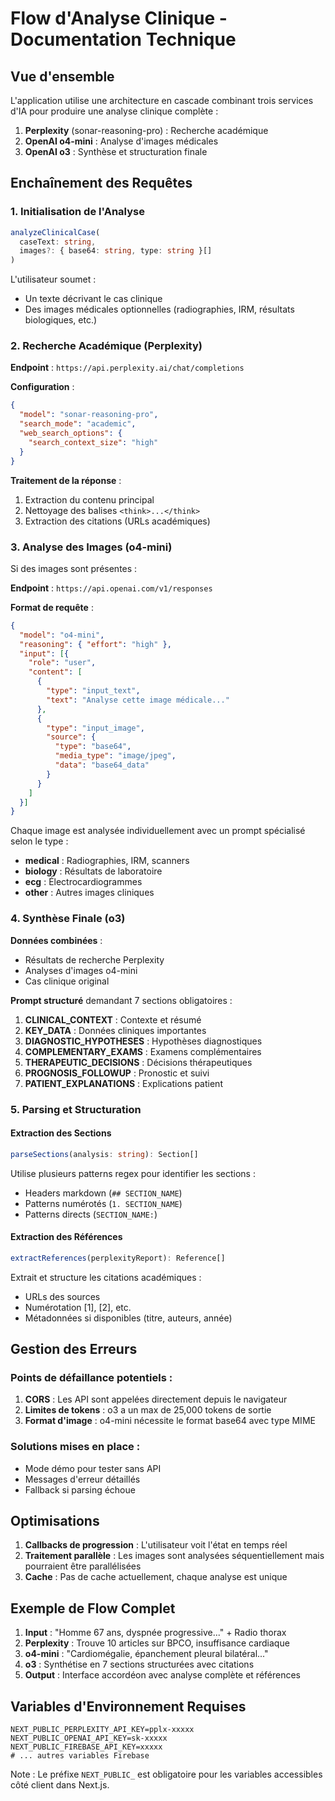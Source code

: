 # Flow d'Analyse Clinique - Documentation Technique

## Vue d'ensemble

L'application utilise une architecture en cascade combinant trois services d'IA pour produire une analyse clinique complète :
1. **Perplexity** (sonar-reasoning-pro) : Recherche académique
2. **OpenAI o4-mini** : Analyse d'images médicales
3. **OpenAI o3** : Synthèse et structuration finale

## Enchaînement des Requêtes

### 1. Initialisation de l'Analyse

```typescript
analyzeClinicalCase(
  caseText: string,
  images?: { base64: string, type: string }[]
) 
```

L'utilisateur soumet :
- Un texte décrivant le cas clinique
- Des images médicales optionnelles (radiographies, IRM, résultats biologiques, etc.)

### 2. Recherche Académique (Perplexity)

**Endpoint** : `https://api.perplexity.ai/chat/completions`

**Configuration** :
```json
{
  "model": "sonar-reasoning-pro",
  "search_mode": "academic",
  "web_search_options": {
    "search_context_size": "high"
  }
}
```

**Traitement de la réponse** :
1. Extraction du contenu principal
2. Nettoyage des balises `<think>...</think>`
3. Extraction des citations (URLs académiques)

### 3. Analyse des Images (o4-mini)

Si des images sont présentes :

**Endpoint** : `https://api.openai.com/v1/responses`

**Format de requête** :
```json
{
  "model": "o4-mini",
  "reasoning": { "effort": "high" },
  "input": [{
    "role": "user",
    "content": [
      {
        "type": "input_text",
        "text": "Analyse cette image médicale..."
      },
      {
        "type": "input_image",
        "source": {
          "type": "base64",
          "media_type": "image/jpeg",
          "data": "base64_data"
        }
      }
    ]
  }]
}
```

Chaque image est analysée individuellement avec un prompt spécialisé selon le type :
- **medical** : Radiographies, IRM, scanners
- **biology** : Résultats de laboratoire
- **ecg** : Électrocardiogrammes
- **other** : Autres images cliniques

### 4. Synthèse Finale (o3)

**Données combinées** :
- Résultats de recherche Perplexity
- Analyses d'images o4-mini
- Cas clinique original

**Prompt structuré** demandant 7 sections obligatoires :
1. **CLINICAL_CONTEXT** : Contexte et résumé
2. **KEY_DATA** : Données cliniques importantes
3. **DIAGNOSTIC_HYPOTHESES** : Hypothèses diagnostiques
4. **COMPLEMENTARY_EXAMS** : Examens complémentaires
5. **THERAPEUTIC_DECISIONS** : Décisions thérapeutiques
6. **PROGNOSIS_FOLLOWUP** : Pronostic et suivi
7. **PATIENT_EXPLANATIONS** : Explications patient

### 5. Parsing et Structuration

#### Extraction des Sections
```typescript
parseSections(analysis: string): Section[]
```

Utilise plusieurs patterns regex pour identifier les sections :
- Headers markdown (`## SECTION_NAME`)
- Patterns numérotés (`1. SECTION_NAME`)
- Patterns directs (`SECTION_NAME:`)

#### Extraction des Références
```typescript
extractReferences(perplexityReport): Reference[]
```

Extrait et structure les citations académiques :
- URLs des sources
- Numérotation [1], [2], etc.
- Métadonnées si disponibles (titre, auteurs, année)

## Gestion des Erreurs

### Points de défaillance potentiels :
1. **CORS** : Les API sont appelées directement depuis le navigateur
2. **Limites de tokens** : o3 a un max de 25,000 tokens de sortie
3. **Format d'image** : o4-mini nécessite le format base64 avec type MIME

### Solutions mises en place :
- Mode démo pour tester sans API
- Messages d'erreur détaillés
- Fallback si parsing échoue

## Optimisations

1. **Callbacks de progression** : L'utilisateur voit l'état en temps réel
2. **Traitement parallèle** : Les images sont analysées séquentiellement mais pourraient être parallélisées
3. **Cache** : Pas de cache actuellement, chaque analyse est unique

## Exemple de Flow Complet

1. **Input** : "Homme 67 ans, dyspnée progressive..." + Radio thorax
2. **Perplexity** : Trouve 10 articles sur BPCO, insuffisance cardiaque
3. **o4-mini** : "Cardiomégalie, épanchement pleural bilatéral..."
4. **o3** : Synthétise en 7 sections structurées avec citations
5. **Output** : Interface accordéon avec analyse complète et références

## Variables d'Environnement Requises

```env
NEXT_PUBLIC_PERPLEXITY_API_KEY=pplx-xxxxx
NEXT_PUBLIC_OPENAI_API_KEY=sk-xxxxx
NEXT_PUBLIC_FIREBASE_API_KEY=xxxxx
# ... autres variables Firebase
```

Note : Le préfixe `NEXT_PUBLIC_` est obligatoire pour les variables accessibles côté client dans Next.js. 